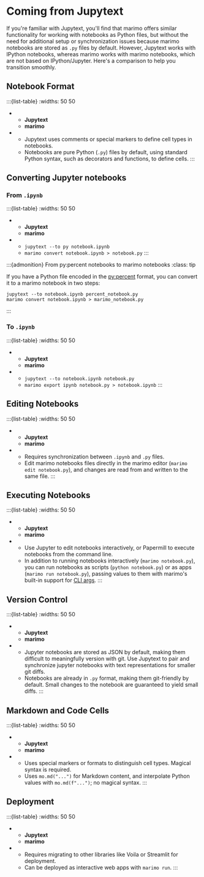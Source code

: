 # Coming from Jupytext

If you're familiar with Jupytext, you'll find that marimo offers similar
functionality for working with notebooks as Python files, but without the need
for additional setup or synchronization issues because marimo notebooks
are stored as `.py` files by default. However, Jupytext works with IPython
notebooks, whereas marimo works with marimo notebooks, which are not based
on IPython/Jupyter. Here's a comparison to help you transition smoothly.

## Notebook Format

:::{list-table}
:widths: 50 50


*   - **Jupytext**
    - **marimo**
*   - Jupytext uses comments or special markers to define cell types in notebooks.
    - Notebooks are pure Python (`.py`) files by default, using
      standard Python syntax, such as decorators and functions, to define cells.
:::

## Converting Jupyter notebooks

### From `.ipynb`

:::{list-table}
:widths: 50 50


*   - **Jupytext**
    - **marimo**
*   - `jupytext --to py notebook.ipynb`
    - `marimo convert notebook.ipynb > notebook.py`
:::

:::{admonition} From py:percent notebooks to marimo notebooks
:class: tip

If you have a Python file encoded in the [py:percent](https://jupytext.readthedocs.io/en/latest/#text-notebooks)
format, you can convert it to a marimo notebook in two steps:

```
jupytext --to notebook.ipynb percent_notebook.py
marimo convert notebook.ipynb > marimo_notebook.py
```
:::


### To `.ipynb`

:::{list-table}
:widths: 50 50


*   - **Jupytext**
    - **marimo**
*   - `jupytext --to notebook.ipynb notebook.py`
    - `marimo export ipynb notebook.py > notebook.ipynb`
:::


## Editing Notebooks

:::{list-table}
:widths: 50 50


*   - **Jupytext**
    - **marimo**
*   - Requires synchronization between `.ipynb` and `.py` files.
    - Edit marimo notebooks files directly in the marimo editor (`marimo edit
      notebook.py`), and changes are read from and written to the same file.
:::


## Executing Notebooks

:::{list-table}
:widths: 50 50


*   - **Jupytext**
    - **marimo**
*   - Use Jupyter to edit notebooks interactively, or Papermill to execute notebooks
      from the command line.
    - In addition to running notebooks interactively (`marimo
      notebook.py`), you can run notebooks as scripts (`python notebook.py`) or as apps
      (`marimo run notebook.py`), passing values to them with marimo's built-in support
      for [CLI args](/api/cli_args.md).
:::


## Version Control

:::{list-table}
:widths: 50 50


*   - **Jupytext**
    - **marimo**
*   - Jupyter notebooks are stored as JSON by default, making them difficult to
      meaningfully version with git. Use Jupytext to pair and synchronize
      jupyter notebooks with text representations for smaller git diffs.
    -  Notebooks are already in `.py` format, making them git-friendly
       by default. Small changes to the notebook are guaranteed to yield small
       diffs.
:::


  
## Markdown and Code Cells

:::{list-table}
:widths: 50 50


*   - **Jupytext**
    - **marimo**
*   - Uses special markers or formats to distinguish cell types. Magical syntax is required.
    - Uses `mo.md("...")` for Markdown content, and interpolate Python values with `mo.md(f"...")`; no magical syntax. 
:::



## Deployment

:::{list-table}
:widths: 50 50


*   - **Jupytext**
    - **marimo**
*   - Requires migrating to other libraries like Voila or Streamlit for deployment.
    - Can be deployed as interactive web apps with `marimo run`.
:::
